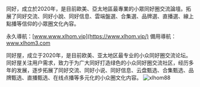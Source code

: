 同好，成立於2020年，是目前歐美、亞太地區最專業的小眾同好圈交流論壇。拓展了同好交流、同好小說、同好信息、雲端盤選、合集選、品牌選、直播選、線上點播等信仰的小眾圈文化內容。

永久導航：[www.www.xlhom.vip](https://www.xlhom.vip/) 備用導航：www.xlhom3.com

<!---
tonghaowu3/tonghaowu3 is a ✨ special ✨ repository because its `README.md` (this file) appears on your GitHub profile.
You can click the Preview link to take a look at your changes.
--->


同好屋，成立于2020年，是目前欧美、亚太地区最专业的小众同好圈交流论坛。同好屋关注用户需求，致力于为广大同好打造绿色的小众同好圈交流社区，经历多年的发展，逐步拓展了同好交流、同好小说、同好信息、云盘甄选、合集甄选、品牌甄选、直播甄选、在线点播等多元化的小众圈文化内容。
![xlhom88](https://github.com/user-attachments/assets/615c8a01-76dc-4957-82cb-6f4a629590c8)
